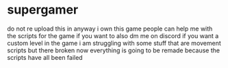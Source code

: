 # supergamer
 do not re upload this in anyway i own this game  people can help me with the scripts for the game if you want to also dm me on discord if you want a custom level in the game
i am struggling with some stuff that are movement scripts but there broken now 
everything is going to be remade because the scripts have all been failed
